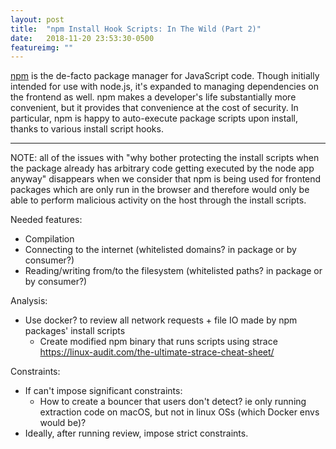```yaml
---
layout: post
title:  "npm Install Hook Scripts: In The Wild (Part 2)"
date:   2018-11-20 23:53:30-0500
featureimg: ""
---
```


[npm](https://docs.npmjs.com/about-npm/index.html) is the de-facto package manager for JavaScript code. Though initially intended for use with node.js, it's expanded to managing dependencies on the frontend as well. npm makes a developer's life substantially more convenient, but it provides that convenience at the cost of security. In particular, npm is happy to auto-execute package scripts upon install, thanks to various install script hooks.

---

NOTE: all of the issues with "why bother protecting the install scripts when the package already has arbitrary code getting executed by the node app anyway" disappears when we consider that npm is being used for frontend packages which are only run in the browser and therefore would only be able to perform malicious activity on the host through the install scripts.

Needed features:
- Compilation
- Connecting to the internet (whitelisted domains? in package or by consumer?)
- Reading/writing from/to the filesystem (whitelisted paths? in package or by consumer?)

Analysis:
- Use docker? to review all network requests + file IO made by npm packages' install scripts
  - Create modified npm binary that runs scripts using strace https://linux-audit.com/the-ultimate-strace-cheat-sheet/

Constraints:
- If can't impose significant constraints:
  - How to create a bouncer that users don't detect? ie only running extraction code on macOS, but not in linux OSs (which Docker envs would be)?
- Ideally, after running review, impose strict constraints.

